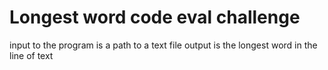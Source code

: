 # Longest word code eval challenge

input to the program is a path to a text file
output is the longest word in the line of text
